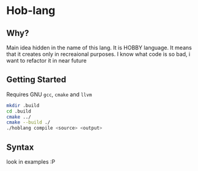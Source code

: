 # Hob-lang
## Why?
Main idea hidden in the name of this lang. It is HOBBY language. It means that it creates only in recreaional purposes. I know what code is so bad, i want to refactor it in near future
## Getting Started
Requires GNU `gcc`, `cmake` and `llvm`
``` bash
mkdir .build
cd .build
cmake ../
cmake --build ./
./hoblang compile <source> <output>
```
## Syntax
look in examples :P
